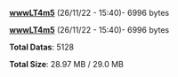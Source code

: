 [**wwwLT4m5**](/data/wwwLT4m5.txt) (26/11/22 - 15:40)- 6996 bytes

[**wwwLT4m5**](/data/wwwLT4m5.txt) (26/11/22 - 15:40)- 6996 bytes

**Total Datas**: 5128

**Total Size**: 28.97 MB / 29.0 MB